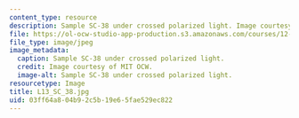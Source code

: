 ```yaml
---
content_type: resource
description: Sample SC-38 under crossed polarized light. Image courtesy of MIT OCW.
file: https://ol-ocw-studio-app-production.s3.amazonaws.com/courses/12-109-petrology-fall-2005/03ff64a804b92c5b19e65fae529ec822_L13_SC_38.jpg
file_type: image/jpeg
image_metadata:
  caption: Sample SC-38 under crossed polarized light.
  credit: Image courtesy of MIT OCW.
  image-alt: Sample SC-38 under crossed polarized light.
resourcetype: Image
title: L13_SC_38.jpg
uid: 03ff64a8-04b9-2c5b-19e6-5fae529ec822
---
```

